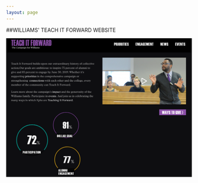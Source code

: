 ```yaml
---
layout: page
---
```


##WILLIAMS' TEACH IT FORWARD WEBSITE 

![Teach it Forward](/img/teachitfwd.png)

